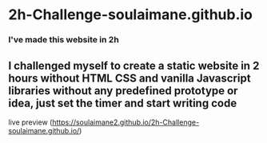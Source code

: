 # 2h-Challenge-soulaimane.github.io
### I've made this website in 2h

 ## I challenged myself to create a static website in 2 hours without HTML CSS and vanilla Javascript libraries without any predefined prototype or idea, just set the timer and start writing code
 
 
 live preview (https://soulaimane2.github.io/2h-Challenge-soulaimane.github.io/)
